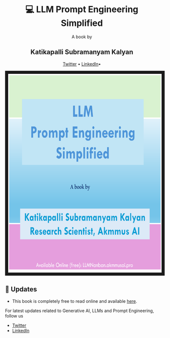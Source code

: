 <div align="center">
  <h1> &#128187 LLM Prompt Engineering Simplified</h1>
  A book by 
  <h2> Katikapalli Subramanyam Kalyan </h2>
  <p align="center">
    <a href="https://twitter.com/kalyan_kpl">Twitter</a> • 
    <a href="https://www.linkedin.com/in/kalyanksnlp">LinkedIn</a>•
  </p>
</div>

<p align="center">
<img src="llm-pe.png" width="650" height="650" border="10"/>
</p>

## 📌 Updates 

- This book is completely free to read online and available [here](https://llmnanban.akmmusai.pro).

For latest updates related to Generative AI, LLMs and Prompt Engineering, follow us
- [Twitter](https://twitter.com/kalyan_kpl)
- [LinkedIn](https://www.linkedin.com/in/kalyanksnlp)


  
